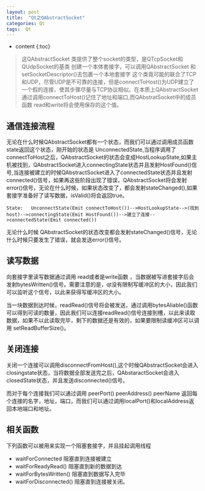 ```yaml
---
layout: post
title:	"Qt之QAbstractSocket"
categories: Qt
tags:  Qt
---
```


* content
{:toc}



> 这QAbstractSocket 类提供了整个socket的类型，是QTcpSocket和QUdpSocket的基类
创建一个本体套接字，可以调用QAbstractSocket 和 setSocketDescriptor()去包裹一个本地套接字
这个类竟可能的联合了TCP和UDP，尽管UDP是不可靠的连接，但是connectToHost()为UDP建立了一个假的连接，使其步骤尽量与TCP协议相似。在本质上QAbstractSocket通过调用connectToHost()记住了地址和端口,而QAbstratSocket中的成员函数 read和write将会使用保存的这个值。

## 通信连接流程

无论在什么时候QAbstractSocket都有一个状态，而我们可以通过调用成员函数state返回这个状态，刚开始的状态是 UnconnectedState,当程序调用了connectToHost之后，QAbstractSocket的状态会变成HostLookupState,如果主机被找到，QAbstractSocket进入connectingState状态并且发射HostFound()信号,当连接被建立的时候QAbstractSocket进入了connectedState状态并且发射connected()信号，如果再这些阶段出现了错误，QAbstractSocket将会发射error()信号，无论在什么时候，如果状态改变了，都会发射stateChanged(),如果套接字准备好了读写数据，isValid()将会返回true。

    State:   UnconnectState(Emit connectToHost())-->HostLookupState-->(找到host)-->connectingState(Emit HostFound())-->建立了连接-->connectedState(Emit connected())

无论什么时候 QAbstractSocket的状态改变都会发射stateChanged()信号，无论什么时候只要发生了错误，就会发送error()信号。

## 读写数据

向套接字里读写数据通过调用 read或者是write函数 ，当数据被写进套接字后会发射bytesWritten()信号。需要注意的是，qt没有限制写缓冲区的大小，因此我们可以监听这个信号，以此来获得写缓冲区的大小。

当一块数据到达时候，readRead()信号将会被发送，通过调用bytesAliable()函数可以得到可读的数量，因此我们可以连接readRead()信号连接到槽，以此来读取数据，如果不以此读取完毕，剩下的数据还是有效的，如果要限制读缓冲区可以调用 setReadBufferSize()。

## 关闭连接

关闭一个连接可以调用disconnectFromHost(),这个时候QAbstractSocket会进入closingstate状态，当将数据全部发送完之后，QAbstaractSocket会进入closedState状态，并且发送disconnected()信号。

而对于每个连接我们可以通过调用 peerPort() peerAddress() peerName 返回每个连接的名字，地址，端口，而我们可以通过调用localPort()和localAddress返回本地端口和地址。

## 相关函数

下列函数可以被用来实现一个阻塞套接字，并且挂起调用线程
* waitForConnected 阻塞直到连接被建立
* waitForReadyRead() 阻塞直到新的数据到达
* waitForBytesWritten() 阻塞直到数据写入完毕
* waitForDisconnected() 阻塞直到连接被关闭。


